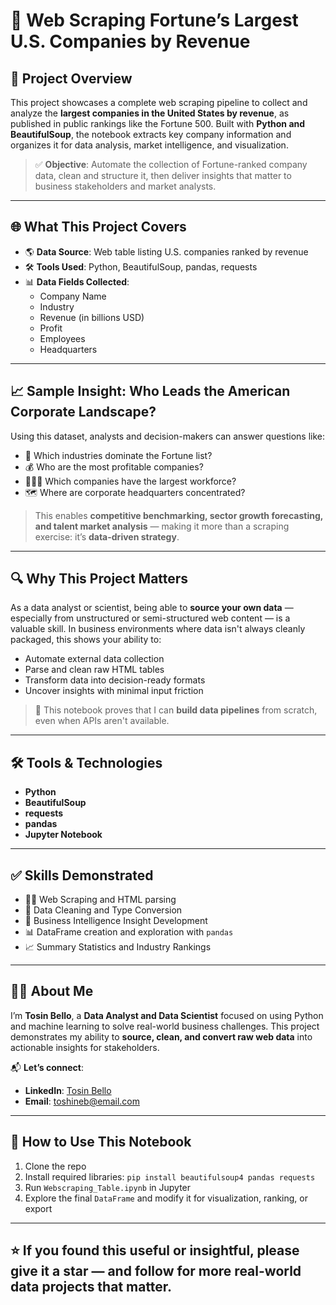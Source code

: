# 🏢 Web Scraping Fortune’s Largest U.S. Companies by Revenue

## 📌 Project Overview

This project showcases a complete web scraping pipeline to collect and analyze the **largest companies in the United States by revenue**, as published in public rankings like the Fortune 500. Built with **Python and BeautifulSoup**, the notebook extracts key company information and organizes it for data analysis, market intelligence, and visualization.

> ✅ **Objective**: Automate the collection of Fortune-ranked company data, clean and structure it, then deliver insights that matter to business stakeholders and market analysts.

---

## 🌐 What This Project Covers

- 🌎 **Data Source**: Web table listing U.S. companies ranked by revenue  
- 🛠 **Tools Used**: Python, BeautifulSoup, pandas, requests  
- 📊 **Data Fields Collected**:
  - Company Name
  - Industry
  - Revenue (in billions USD)
  - Profit
  - Employees
  - Headquarters

---

## 📈 Sample Insight: Who Leads the American Corporate Landscape?

Using this dataset, analysts and decision-makers can answer questions like:

- 🏦 Which industries dominate the Fortune list?  
- 💰 Who are the most profitable companies?  
- 🧑‍🤝‍🧑 Which companies have the largest workforce?  
- 🗺️ Where are corporate headquarters concentrated?

> This enables **competitive benchmarking, sector growth forecasting, and talent market analysis** — making it more than a scraping exercise: it’s **data-driven strategy**.

---

## 🔍 Why This Project Matters

As a data analyst or scientist, being able to **source your own data** — especially from unstructured or semi-structured web content — is a valuable skill. In business environments where data isn't always cleanly packaged, this shows your ability to:

- Automate external data collection  
- Parse and clean raw HTML tables  
- Transform data into decision-ready formats  
- Uncover insights with minimal input friction

> 🔧 This notebook proves that I can **build data pipelines** from scratch, even when APIs aren't available.

---

## 🛠 Tools & Technologies

- **Python**  
- **BeautifulSoup**  
- **requests**  
- **pandas**  
- **Jupyter Notebook**

---

## ✅ Skills Demonstrated

- 🧑‍💻 Web Scraping and HTML parsing  
- 🧼 Data Cleaning and Type Conversion  
- 🧠 Business Intelligence Insight Development  
- 📊 DataFrame creation and exploration with `pandas`  
- 📈 Summary Statistics and Industry Rankings

---

## 👨‍💼 About Me

I’m **Tosin Bello**, a **Data Analyst and Data Scientist** focused on using Python and machine learning to solve real-world business challenges. This project demonstrates my ability to **source, clean, and convert raw web data** into actionable insights for stakeholders.

📬 **Let’s connect**:

- **LinkedIn**: [Tosin Bello](https://www.linkedin.com/in/tosinbellofin)  
- **Email**: toshineb@email.com  

---

## 🚀 How to Use This Notebook

1. Clone the repo  
2. Install required libraries: `pip install beautifulsoup4 pandas requests`  
3. Run `Webscraping_Table.ipynb` in Jupyter  
4. Explore the final `DataFrame` and modify it for visualization, ranking, or export

---

## ⭐ If you found this useful or insightful, please give it a star — and follow for more real-world data projects that matter.
